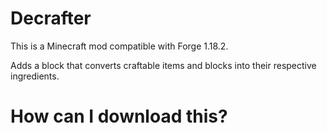 # Decrafter

This is a Minecraft mod compatible with Forge 1.18.2.

Adds a block that converts craftable items and blocks into their respective ingredients.

# How can I download this?

